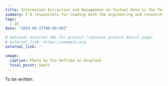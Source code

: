 ```yaml
---
title: Information Extraction and Management on Textual Data in the Terabyte Scale
summary: I'm responsible for leading both the engineering and research components of the project.
tags:
  - IE
date: "2018-09-27T00:00:00Z"

# Optional external URL for project (replaces project detail page).
# external_link: https://example.org
external_link: ''

image:
  caption: Photo by Toa Heftiba on Unsplash
  focal_point: Smart
---
```


To be written.


